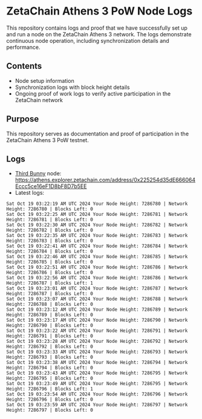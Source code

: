 # ZetaChain Athens 3 PoW Node Logs
This repository contains logs and proof that we have successfully set up and run a node on the ZetaChain Athens 3 network. The logs demonstrate continuous node operation, including synchronization details and performance.

## Contents
- Node setup information
- Synchronization logs with block height details
- Ongoing proof of work logs to verify active participation in the ZetaChain network

## Purpose
This repository serves as documentation and proof of participation in the ZetaChain Athens 3 PoW testnet.

## Logs

- [Third Bunny](https://thirdbunny.xyz/) node: https://athens.explorer.zetachain.com/address/0x225254d35dE666064Eccc5ce16eF1D8bF8D7b5EE
- Latest logs:
```
Sat Oct 19 03:22:19 AM UTC 2024 Your Node Height: 7286780 | Network Height: 7286780 | Blocks Left: 0
Sat Oct 19 03:22:25 AM UTC 2024 Your Node Height: 7286781 | Network Height: 7286781 | Blocks Left: 0
Sat Oct 19 03:22:30 AM UTC 2024 Your Node Height: 7286782 | Network Height: 7286782 | Blocks Left: 0
Sat Oct 19 03:22:35 AM UTC 2024 Your Node Height: 7286783 | Network Height: 7286783 | Blocks Left: 0
Sat Oct 19 03:22:41 AM UTC 2024 Your Node Height: 7286784 | Network Height: 7286784 | Blocks Left: 0
Sat Oct 19 03:22:46 AM UTC 2024 Your Node Height: 7286785 | Network Height: 7286785 | Blocks Left: 0
Sat Oct 19 03:22:51 AM UTC 2024 Your Node Height: 7286786 | Network Height: 7286786 | Blocks Left: 0
Sat Oct 19 03:22:56 AM UTC 2024 Your Node Height: 7286786 | Network Height: 7286787 | Blocks Left: 1
Sat Oct 19 03:23:01 AM UTC 2024 Your Node Height: 7286787 | Network Height: 7286787 | Blocks Left: 0
Sat Oct 19 03:23:07 AM UTC 2024 Your Node Height: 7286788 | Network Height: 7286788 | Blocks Left: 0
Sat Oct 19 03:23:12 AM UTC 2024 Your Node Height: 7286789 | Network Height: 7286789 | Blocks Left: 0
Sat Oct 19 03:23:17 AM UTC 2024 Your Node Height: 7286790 | Network Height: 7286790 | Blocks Left: 0
Sat Oct 19 03:23:22 AM UTC 2024 Your Node Height: 7286791 | Network Height: 7286791 | Blocks Left: 0
Sat Oct 19 03:23:28 AM UTC 2024 Your Node Height: 7286792 | Network Height: 7286792 | Blocks Left: 0
Sat Oct 19 03:23:33 AM UTC 2024 Your Node Height: 7286793 | Network Height: 7286793 | Blocks Left: 0
Sat Oct 19 03:23:38 AM UTC 2024 Your Node Height: 7286794 | Network Height: 7286794 | Blocks Left: 0
Sat Oct 19 03:23:43 AM UTC 2024 Your Node Height: 7286795 | Network Height: 7286795 | Blocks Left: 0
Sat Oct 19 03:23:49 AM UTC 2024 Your Node Height: 7286795 | Network Height: 7286796 | Blocks Left: 1
Sat Oct 19 03:23:54 AM UTC 2024 Your Node Height: 7286796 | Network Height: 7286796 | Blocks Left: 0
Sat Oct 19 03:23:59 AM UTC 2024 Your Node Height: 7286797 | Network Height: 7286797 | Blocks Left: 0
```
